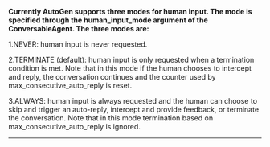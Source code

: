 **Currently AutoGen supports three modes for human input. The mode is specified through the human_input_mode argument of the ConversableAgent. The three modes are:**

1.NEVER: human input is never requested.

2.TERMINATE (default): human input is only requested when a termination condition is met. Note that in this mode if the human chooses to intercept and reply, the conversation continues and the counter used by max_consecutive_auto_reply is reset.

3.ALWAYS: human input is always requested and the human can choose to skip and trigger an auto-reply, intercept and provide feedback, or terminate the conversation. Note that in this mode termination based on max_consecutive_auto_reply is ignored.

---